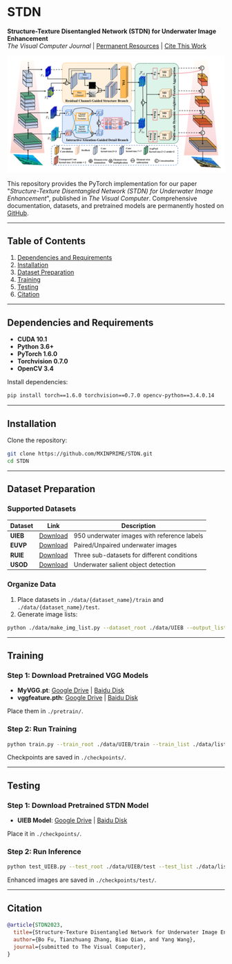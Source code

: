 # STDN  
**Structure-Texture Disentangled Network (STDN) for Underwater Image Enhancement**  
*The Visual Computer Journal* | [Permanent Resources](https://github.com/MXINPRIME/STDN) | [Cite This Work](#citation)

![STDN Architecture](./Fig/overview.png)

This repository provides the PyTorch implementation for our paper "*Structure-Texture Disentangled Network (STDN) for Underwater Image Enhancement*", published in *The Visual Computer*. Comprehensive documentation, datasets, and pretrained models are permanently hosted on [GitHub](https://github.com/MXINPRIME/STDN).

---

## Table of Contents  
1. [Dependencies and Requirements](#dependencies)  
2. [Installation](#installation)  
3. [Dataset Preparation](#datasets)  
4. [Training](#training)  
5. [Testing](#testing)  
6. [Citation](#citation)  

---

<a name="dependencies"></a>
## Dependencies and Requirements  
- **CUDA 10.1**  
- **Python 3.6+**  
- **PyTorch 1.6.0**  
- **Torchvision 0.7.0**  
- **OpenCV 3.4**  

Install dependencies:  
```bash
pip install torch==1.6.0 torchvision==0.7.0 opencv-python==3.4.0.14
```

---

<a name="installation"></a>
## Installation  
Clone the repository:  
```bash
git clone https://github.com/MXINPRIME/STDN.git
cd STDN
```

---

<a name="datasets"></a>
## Dataset Preparation  
### Supported Datasets  
| Dataset | Link | Description |  
|---------|------|-------------|  
| **UIEB** | [Download](https://ieeexplore.ieee.org/document/8917818) | 950 underwater images with reference labels |  
| **EUVP** | [Download](http://irvlab.cs.umn.edu/resources/euvp-dataset) | Paired/Unpaired underwater images |  
| **RUIE** | [Download](https://ieeexplore.ieee.org/document/8949763) | Three sub-datasets for different conditions |  
| **USOD** | [Download](https://github.com/xahidbuffon/SVAM-Net) | Underwater salient object detection |  

### Organize Data  
1. Place datasets in `./data/{dataset_name}/train` and `./data/{dataset_name}/test`.  
2. Generate image lists:  
```bash
python ./data/make_img_list.py --dataset_root ./data/UIEB --output_list ./data/list/UIEB_train.txt
```

---

<a name="training"></a>
## Training  
### Step 1: Download Pretrained VGG Models  
- **MyVGG.pt**: [Google Drive](https://drive.google.com/file/d/1v67HJre81RrNJbnLmdpspwSsiMkLBSnP/view?usp=sharing) | [Baidu Disk](https://pan.baidu.com/s/1pRx5zGLfV2Co0x_BcJOtJQ?pwd=c915)  
- **vggfeature.pth**: [Google Drive](https://drive.google.com/file/d/1TUmfNIPT6PIf0sVNl88CZiqtkNOh13jq/view) | [Baidu Disk](https://pan.baidu.com/s/1bfbThbMeErJJYLv693FuSg?pwd=84zk)  

Place them in `./pretrain/`.  

### Step 2: Run Training  
```bash
python train.py --train_root ./data/UIEB/train --train_list ./data/list/UIEB_train.txt
```
Checkpoints are saved in `./checkpoints/`.

---

<a name="testing"></a>
## Testing  
### Step 1: Download Pretrained STDN Model  
- **UIEB Model**: [Google Drive](https://drive.google.com/file/d/1VqryfoKZBenS4mlFM3SZL338pX3a6m9B/view?usp=sharing) | [Baidu Disk](https://pan.baidu.com/s/1Aq_1JA46sW6uyyU_Xibjiw?pwd=nacf)  

Place it in `./checkpoints/`.  

### Step 2: Run Inference  
```bash
python test_UIEB.py --test_root ./data/UIEB/test --test_list ./data/list/UIEB_test.txt
```
Enhanced images are saved in `./checkpoints/test/`.


---

<a name="citation"></a>
## Citation  
```bibtex
@article{STDN2023,
  title={Structure-Texture Disentangled Network for Underwater Image Enhancement},
  author={Bo Fu, Tianzhuang Zhang, Biao Qian, and Yang Wang},
  journal={submitted to The Visual Computer},
}
```
